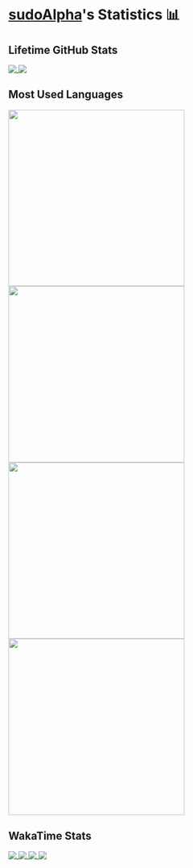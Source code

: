 # [sudoAlpha](https://github.com/sudoAlphaX)'s Statistics 📊

## Lifetime GitHub Stats

<a href="https://github.com/sudoAlphaX#gh-dark-mode-only">
  <img align="top" src="https://github-readme-stats.vercel.app/api?username=sudoAlphaX&show_icons=true&theme=github_dark&hide_border=false&include_all_commits=true&rank_icon=percentile&number_format=long&show=reviews,discussions_started,discussions_answered,prs_merged,prs_merged_percentage" />
</a>

<a href="https://github.com/sudoAlphaX#gh-light-mode-only">
  <img align="top" src="https://github-readme-stats.vercel.app/api?username=sudoAlphaX&show_icons=true&theme=vue&hide_border=false&include_all_commits=true&rank_icon=percentile&number_format=long&show=reviews,discussions_started,discussions_answered,prs_merged,prs_merged_percentage" />
</a>

## Most Used Languages

<a href="https://github.com/sudoAlphaX#gh-dark-mode-only">
  <img height="350" align="top" src="https://github-readme-stats.vercel.app/api/top-langs/?username=sudoalphax&custom_title=Alpha&apos;s%20Most%20Used%20Languages&layout=normal&langs_count=10&theme=github_dark&card_width=300" />
</a>
<a href="https://github.com/sudoAlphaX#gh-dark-mode-only">
  <img height="350" align="top" src="https://github-readme-stats.vercel.app/api/top-langs/?username=sudoalphax&custom_title=Alpha&apos;s%20Most%20Used%20Languages&layout=donut-vertical&langs_count=10&theme=github_dark" />
</a>

<a href="https://github.com/sudoAlphaX#gh-light-mode-only">
  <img height="350" align="top" src="https://github-readme-stats.vercel.app/api/top-langs/?username=sudoalphax&custom_title=Alpha&apos;s%20Most%20Used%20Languages&layout=normal&langs_count=10&theme=vue&card_width=300" />
</a>
<a href="https://github.com/sudoAlphaX#gh-light-mode-only">
  <img height="350" align="top" src="https://github-readme-stats.vercel.app/api/top-langs/?username=sudoalphax&custom_title=Alpha&apos;s%20Most%20Used%20Languages&layout=donut-vertical&langs_count=10&theme=vue" />
</a>

## WakaTime Stats

<a href="https://wakatime.com/@sudoAlphaX#gh-dark-mode-only">
  <img align="top" src="https://github-readme-stats.vercel.app/api/wakatime?username=sudoAlphaX&theme=github_dark&custom_title=Alpha&apos;s%20WakaTime%20Stats&layout=default&langs_count=10" />
</a>
<a href="https://wakatime.com/@sudoAlphaX#gh-dark-mode-only">
  <img align="top" src="https://github-readme-stats.vercel.app/api/wakatime?username=sudoAlphaX&theme=github_dark&custom_title=Alpha&apos;s%20WakaTime%20Stats&layout=compact&display_format=percent&langs_count=10" />
</a>

<a href="https://wakatime.com/@sudoAlphaX#gh-light-mode-only">
  <img align="top" src="https://github-readme-stats.vercel.app/api/wakatime?username=sudoAlphaX&theme=vue&custom_title=Alpha&apos;s%20Wakatime%20Stats&layout=default%display_format=time&langs_count=10" />
</a>
<a href="https://wakatime.com/@sudoAlphaX#gh-light-mode-only">
  <img align="top" src="https://github-readme-stats.vercel.app/api/wakatime?username=sudoAlphaX&theme=vue&custom_title=Alpha&apos;s%20WakaTime%20Stats&layout=compact&display_format=percent&langs_count=10" />
</a>
</a>